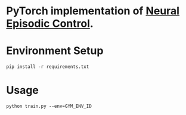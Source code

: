 # PyTorch implementation of [Neural Episodic Control](https://arxiv.org/abs/1703.01988).

# Environment Setup
```
pip install -r requirements.txt
```

# Usage
```
python train.py --env=GYM_ENV_ID
```
